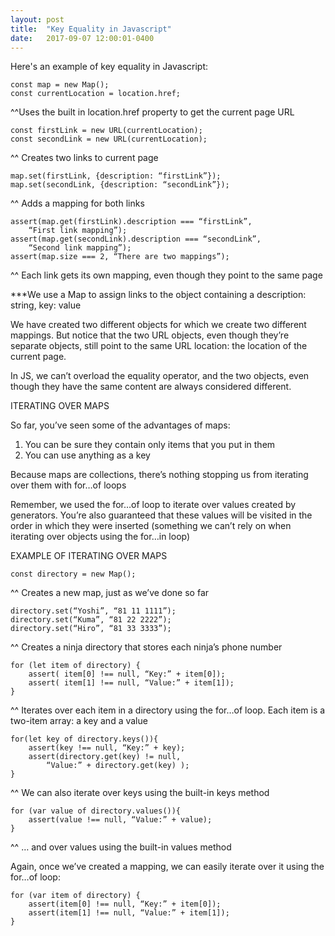 ```yaml
---
layout: post
title:  "Key Equality in Javascript"
date:   2017-09-07 12:00:01-0400
---
```

Here's an example of key equality in Javascript:

    const map = new Map();
    const currentLocation = location.href;

^^Uses the built in location.href property to get the current page URL

    const firstLink = new URL(currentLocation);
    const secondLink = new URL(currentLocation);

^^ Creates two links to current page

    map.set(firstLink, {description: “firstLink”});
    map.set(secondLink, {description: “secondLink”});

^^ Adds a mapping for both links

    assert(map.get(firstLink).description === “firstLink”,
        “First link mapping”);
    assert(map.get(secondLink).description === “secondLink”,
        “Second link mapping”);
    assert(map.size === 2, “There are two mappings”);

^^ Each link gets its own mapping, even though they point to the same page

***We use a Map to assign links to the object containing a description: string, key: value

We have created two different objects for which we create two different mappings. But notice that the two URL objects, even though they’re separate objects, still point to the same URL location: the location of the current page.

In JS, we can’t overload the equality operator, and the two objects, even though they have the same content are always considered different.

ITERATING OVER MAPS

So far, you’ve seen some of the advantages of maps: 
1. You can be sure they contain only items that you put in them
2. You can use anything as a key

Because maps are collections, there’s nothing stopping us from iterating over them with for…of loops

Remember, we used the for…of loop to iterate over values created by generators. You’re also guaranteed that these values will be visited in the order in which they were inserted (something we can’t rely on when iterating over objects using the for…in loop)

EXAMPLE OF ITERATING OVER MAPS

    const directory = new Map();

^^ Creates a new map, just as we’ve done so far

    directory.set(“Yoshi”, “81 11 1111”);
    directory.set(“Kuma”, “81 22 2222”);
    directory.set(“Hiro”, “81 33 3333”);

^^ Creates a ninja directory that stores each ninja’s phone number

    for (let item of directory) {
        assert( item[0] !== null, “Key:” + item[0]);
        assert( item[1] !== null, “Value:” + item[1]);
    }

^^ Iterates over each item in a directory using the for…of loop. Each item is a two-item array: a key and a value

    for(let key of directory.keys()){
        assert(key !== null, “Key:” + key);
        assert(directory.get(key) != null, 
            “Value:” + directory.get(key) );
    }

^^ We can also iterate over keys using the built-in keys method

    for (var value of directory.values()){
        assert(value !== null, “Value:” + value);
    }

^^ … and over values using the built-in values method

Again, once we’ve created a mapping, we can easily iterate over it using the for…of loop:

    for (var item of directory) {
        assert(item[0] !== null, “Key:” + item[0]);
        assert(item[1] !== null, “Value:” + item[1]);
    }
